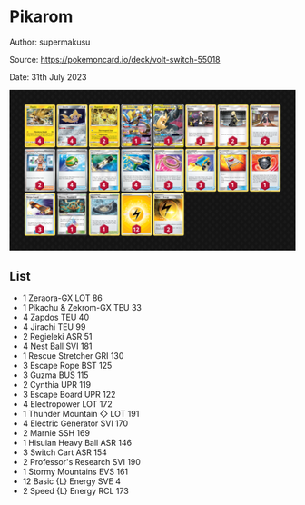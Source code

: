 # Pikarom

Author: supermakusu

Source: <https://pokemoncard.io/deck/volt-switch-55018>

Date: 31th July 2023

![decklist](../../images/PAL/Pikarom/3-%20Pikarom.png)

## List

* 1 Zeraora-GX LOT 86
* 1 Pikachu & Zekrom-GX TEU 33
* 4 Zapdos TEU 40
* 4 Jirachi TEU 99
* 2 Regieleki ASR 51
* 4 Nest Ball SVI 181
* 1 Rescue Stretcher GRI 130
* 3 Escape Rope BST 125
* 3 Guzma BUS 115
* 2 Cynthia UPR 119
* 3 Escape Board UPR 122
* 4 Electropower LOT 172
* 1 Thunder Mountain ◇ LOT 191
* 4 Electric Generator SVI 170
* 2 Marnie SSH 169
* 1 Hisuian Heavy Ball ASR 146
* 3 Switch Cart ASR 154
* 2 Professor's Research SVI 190
* 1 Stormy Mountains EVS 161
* 12 Basic {L} Energy SVE 4
* 2 Speed {L} Energy RCL 173
